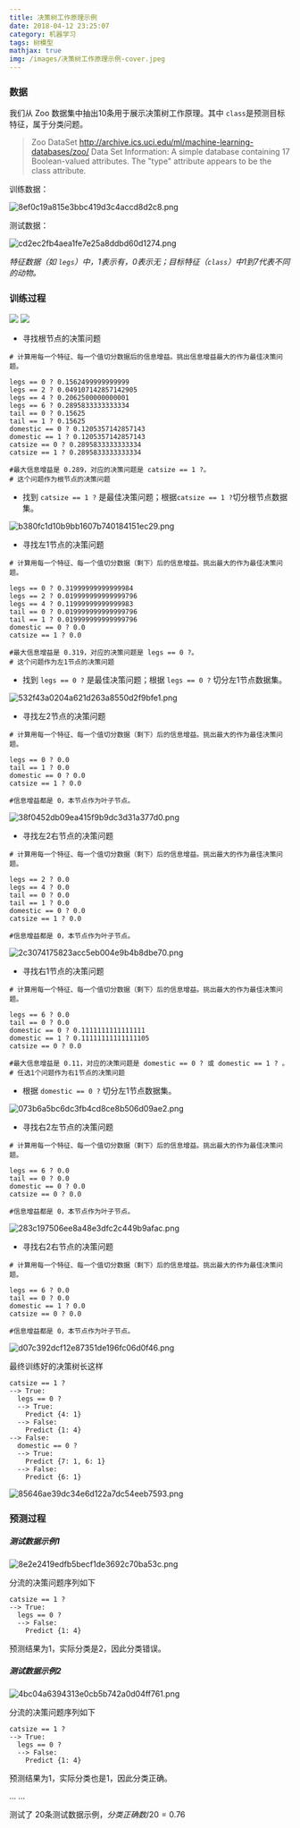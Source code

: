 ```yaml
---
title: 决策树工作原理示例
date: 2018-04-12 23:25:07
category: 机器学习
tags: 树模型
mathjax: true
img: /images/决策树工作原理示例-cover.jpeg
---
```


### 数据

我们从 Zoo 数据集中抽出10条用于展示决策树工作原理。其中 `class`是预测目标特征，属于分类问题。

> Zoo DataSet http://archive.ics.uci.edu/ml/machine-learning-databases/zoo/
> Data Set Information: A simple database containing 17 Boolean-valued attributes. The "type" attribute appears to be the class attribute.

训练数据：

![8ef0c19a815e3bbc419d3c4accd8d2c8.png](/images/dc297d45db6e4832a617654be26defce.png)

测试数据：

![cd2ec2fb4aea1fe7e25a8ddbd60d1274.png](/images/173e521777ac454a941dd303d8b33c14.png)

*特征数据（如 `legs`）中，1表示有，0表示无；目标特征（`class`）中1到7代表不同的动物。*

### 训练过程

![](/images/entropy.png)
![](/images/information-gain.png)

- 寻找根节点的决策问题

```
# 计算用每一个特征、每一个值切分数据后的信息增益。挑出信息增益最大的作为最佳决策问题。

legs == 0 ? 0.1562499999999999
legs == 2 ? 0.049107142857142905
legs == 4 ? 0.2062500000000001
legs == 6 ? 0.2895833333333334
tail == 0 ? 0.15625
tail == 1 ? 0.15625
domestic == 0 ? 0.1205357142857143
domestic == 1 ? 0.1205357142857143
catsize == 0 ? 0.2895833333333334
catsize == 1 ? 0.2895833333333334

#最大信息增益是 0.289，对应的决策问题是 catsize == 1 ?。
# 这个问题作为根节点的决策问题
```

- 找到 `catsize == 1 ?` 是最佳决策问题；根据`catsize == 1 ?`切分根节点数据集。

![b380fc1d10b9bb1607b740184151ec29.png](/images/1fc667ccc6cd49cdb33209ea36854672.png)


- 寻找左1节点的决策问题

```
# 计算用每一个特征、每一个值切分数据（剩下）后的信息增益。挑出最大的作为最佳决策问题。

legs == 0 ? 0.31999999999999984
legs == 2 ? 0.019999999999999796
legs == 4 ? 0.11999999999999983
tail == 0 ? 0.019999999999999796
tail == 1 ? 0.019999999999999796
domestic == 0 ? 0.0
catsize == 1 ? 0.0

#最大信息增益是 0.319，对应的决策问题是 legs == 0 ?。
# 这个问题作为左1节点的决策问题
```

- 找到 `legs == 0 ?` 是最佳决策问题；根据 `legs == 0 ?` 切分左1节点数据集。

![532f43a0204a621d263a8550d2f9bfe1.png](/images/6890d83054ad4dbd88c4baabe4b90749.png)

- 寻找左2节点的决策问题

```
# 计算用每一个特征、每一个值切分数据（剩下）后的信息增益。挑出最大的作为最佳决策问题。

legs == 0 ? 0.0
tail == 1 ? 0.0
domestic == 0 ? 0.0
catsize == 1 ? 0.0

#信息增益都是 0，本节点作为叶子节点。
```

![38f0452db09ea415f9b9dc3d31a377d0.png](/images/585ad37dd6044fa89836202613ba3e45.png)

- 寻找左2右节点的决策问题

```
# 计算用每一个特征、每一个值切分数据（剩下）后的信息增益。挑出最大的作为最佳决策问题。

legs == 2 ? 0.0
legs == 4 ? 0.0
tail == 0 ? 0.0
tail == 1 ? 0.0
domestic == 0 ? 0.0
catsize == 1 ? 0.0

#信息增益都是 0，本节点作为叶子节点。
```

![2c3074175823acc5eb004e9b4b8dbe70.png](/images/1691afbc5b8545ee86cfe6def22b3ceb.png)

- 寻找右1节点的决策问题

```
# 计算用每一个特征、每一个值切分数据（剩下）后的信息增益。挑出最大的作为最佳决策问题。

legs == 6 ? 0.0
tail == 0 ? 0.0
domestic == 0 ? 0.1111111111111111
domestic == 1 ? 0.11111111111111105
catsize == 0 ? 0.0

#最大信息增益是 0.11，对应的决策问题是 domestic == 0 ? 或 domestic == 1 ? 。
# 任选1个问题作为右1节点的决策问题
```

- 根据 `domestic == 0 ?` 切分左1节点数据集。

![073b6a5bc6dc3fb4cd8ce8b506d09ae2.png](/images/d65eb5a7051e42159792445a6f8c428e.png)

- 寻找右2左节点的决策问题

```
# 计算用每一个特征、每一个值切分数据（剩下）后的信息增益。挑出最大的作为最佳决策问题。

legs == 6 ? 0.0
tail == 0 ? 0.0
domestic == 0 ? 0.0
catsize == 0 ? 0.0

#信息增益都是 0，本节点作为叶子节点。
```

![283c197506ee8a48e3dfc2c449b9afac.png](/images/94bd57c33f7b4be78ed709c7fc9f49a6.png)

- 寻找右2右节点的决策问题

```
# 计算用每一个特征、每一个值切分数据（剩下）后的信息增益。挑出最大的作为最佳决策问题。

legs == 6 ? 0.0
tail == 0 ? 0.0
domestic == 1 ? 0.0
catsize == 0 ? 0.0

#信息增益都是 0，本节点作为叶子节点。
```

![d07c392dcf12e87351de196fc06d0f46.png](/images/dce9cb6e43564f4d9a531311d651da91.png)


最终训练好的决策树长这样

```
catsize == 1 ?
--> True:
  legs == 0 ?
  --> True:
    Predict {4: 1}
  --> False:
    Predict {1: 4}
--> False:
  domestic == 0 ?
  --> True:
    Predict {7: 1, 6: 1}
  --> False:
    Predict {6: 1}
```

![85646ae39dc34e6d122a7dc54eeb7593.png](/images/f0b135fc10b241b1aa2d6d47fc49d2ac.png)


### 预测过程

##### 测试数据示例1

![8e2e2419edfb5becf1de3692c70ba53c.png](/images/1fd1a69d2dd943b0a575ac0c658c45f9.png)

分流的决策问题序列如下

```
catsize == 1 ?
--> True:
  legs == 0 ?
  --> False:
    Predict {1: 4}

```

预测结果为1，实际分类是2，因此分类错误。


##### 测试数据示例2

![4bc04a6394313e0cb5b742a0d04ff761.png](/images/c2bd6bc81c50411fa9fd1138f71773c8.png)


分流的决策问题序列如下

```
catsize == 1 ?
--> True:
  legs == 0 ?
  --> False:
    Predict {1: 4}
```

预测结果为1，实际分类也是1，因此分类正确。

...
...

测试了 20条测试数据示例，$分类正确数/20=0.76$
